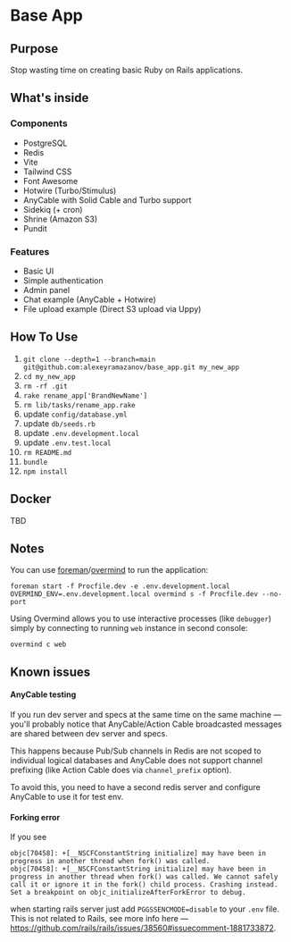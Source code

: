 # Base App

## Purpose

Stop wasting time on creating basic Ruby on Rails applications.

## What's inside

### Components

* PostgreSQL
* Redis
* Vite
* Tailwind CSS
* Font Awesome
* Hotwire (Turbo/Stimulus)
* AnyCable with Solid Cable and Turbo support
* Sidekiq (+ cron)
* Shrine (Amazon S3)
* Pundit

### Features

* Basic UI
* Simple authentication
* Admin panel
* Chat example (AnyCable + Hotwire) 
* File upload example (Direct S3 upload via Uppy)

## How To Use

1. `git clone --depth=1 --branch=main git@github.com:alexeyramazanov/base_app.git my_new_app`
2. `cd my_new_app`
3. `rm -rf .git`
4. `rake rename_app['BrandNewName']`
5. `rm lib/tasks/rename_app.rake`
6. update `config/database.yml`
7. update `db/seeds.rb`
8. update `.env.development.local`
9. update `.env.test.local`
10. `rm README.md`
11. `bundle`
12. `npm install`

## Docker

TBD

## Notes

You can use [foreman](https://github.com/ddollar/foreman)/[overmind](https://github.com/DarthSim/overmind) to run the application:

```shell
foreman start -f Procfile.dev -e .env.development.local
OVERMIND_ENV=.env.development.local overmind s -f Procfile.dev --no-port
```

Using Overmind allows you to use interactive processes (like `debugger`) simply by connecting to running `web` instance in second console:

```shell
overmind c web
```

## Known issues

#### AnyCable testing

If you run dev server and specs at the same time on the same machine — you'll probably notice that AnyCable/Action Cable broadcasted messages are shared between dev server and specs.

This happens because Pub/Sub channels in Redis are not scoped to individual logical databases and AnyCable does not support channel prefixing (like Action Cable does via `channel_prefix` option).

To avoid this, you need to have a second redis server and configure AnyCable to use it for test env.

#### Forking error

If you see

```
objc[70458]: +[__NSCFConstantString initialize] may have been in progress in another thread when fork() was called.
objc[70458]: +[__NSCFConstantString initialize] may have been in progress in another thread when fork() was called. We cannot safely call it or ignore it in the fork() child process. Crashing instead. Set a breakpoint on objc_initializeAfterForkError to debug.
```

when starting rails server just add `PGGSSENCMODE=disable` to your `.env` file. This is not related to Rails, see more info here — https://github.com/rails/rails/issues/38560#issuecomment-1881733872.

